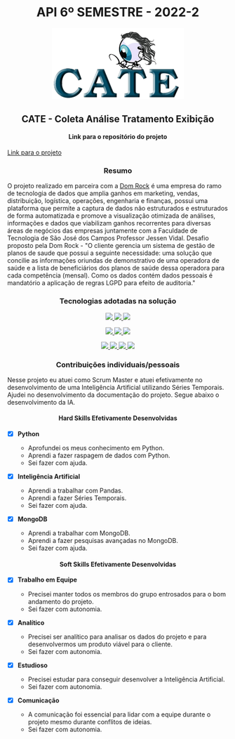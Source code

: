 <h1 align="center">API 6º SEMESTRE - 2022-2</h1>

<p align="center"> <img src="imagens/logofinal.png" alt="CATE - Coleta Análise Tratamento Exibição" class="center" width=300/> </p>

<h2 align="center">
CATE - Coleta Análise Tratamento Exibição
</h2>

<h4 align="center">
Link para o repositório do projeto
</h4>

[Link para o projeto](https://github.com/API-6-SEMESTRE/Documentacao)

<h3 align="center">
Resumo
</h3>

O projeto realizado em parceira com a [Dom Rock](https://www.domrock.net/) é uma empresa do ramo de tecnologia de dados que amplia ganhos em marketing, vendas, distribuição, logística, operações, engenharia e finanças, possui uma plataforma que permite a captura de dados não estruturados e estruturados de forma automatizada e promove a visualização otimizada de análises, informações e dados que viabilizam ganhos recorrentes para diversas áreas de negócios das empresas juntamente com a Faculdade de Tecnologia de São José dos Campos Professor Jessen Vidal. Desafio proposto pela Dom Rock - "O cliente gerencia um sistema de gestão de planos de saude que possui a seguinte necessidade: uma solução que concilie as informações oriundas de demonstrativo de uma operadora de saúde e a lista de beneficiários dos planos de saúde dessa operadora para cada competência (mensal). Como os dados contém dados pessoais é mandatório a aplicação de regras LGPD para efeito de auditoria."

<h3 align="center">Tecnologias adotadas na solução</h3>

<p align="center">
 <a href="https://www.mongodb.com/">
  <img src="https://img.shields.io/static/v1?label=MongoDB&message=Banco de Dados NoSQL&color=47A248&style=for-the-badge&logo=mongodb"/>
 </a>
 <a href="https://www.mysql.com/">
  <img src="https://img.shields.io/static/v1?label=MySQL&message=Banco de Dados Relacional&color=4479A1&style=for-the-badge&logo=mysql"/>
 </a>
 <a href="https://powerbi.microsoft.com/pt-br/">
  <img src="https://img.shields.io/static/v1?label=Power BI&message=Relatórios&color=F2C811&style=for-the-badge&logo=Power BI"/>
 </a>
</p>
<p align="center">
  <a href="https://www.python.org/">
  <img src="https://img.shields.io/static/v1?label=Python&message=Análise de Dados&color=3776AB&style=for-the-badge&logo=Python"/>
</a>
<a href="https://pandas.pydata.org/">
  <img src="https://img.shields.io/static/v1?label=Pandas&message=Análise de Dados&color=150458&style=for-the-badge&logo=pandas"/>
</a>
<a href="https://pypi.org/project/pip/">
  <img src="https://img.shields.io/static/v1?label=PIP&message=Análise de Dados&color=3775A9&style=for-the-badge&logo=PyPI"/>
</a>
</p>
<p align="center">
  <a href="https://git-scm.com/">
  <img src="https://img.shields.io/static/v1?label=Git&message=DevOps&color=F05032&style=for-the-badge&logo=Git"/>
</a>
  <a href="https://github.com/">
  <img src="https://img.shields.io/static/v1?label=GitHub&message=DevOps&color=181717&style=for-the-badge&logo=GitHub"/>
</a>
<a href="https://www.atlassian.com/br/software/jira">
  <img src="https://img.shields.io/static/v1?label=Jira&message=Processo&color=0052CC&style=for-the-badge&logo=Jira Software"/>
 </a>
 <a href="https://www.microsoft.com/pt-br/microsoft-teams/log-in">
  <img src="https://img.shields.io/static/v1?label=Microsoft Teams&message=Processo&color=6264A7&style=for-the-badge&logo=Microsoft Teams"/>
 </a>
</p>

<h3 align="center">Contribuições individuais/pessoais</h3>

Nesse projeto eu atuei como Scrum Master e atuei efetivamente no desenvolvimento de uma Inteligência Artificial utilizando Séries Temporais. Ajudei no desenvolvimento da documentação do projeto. Segue abaixo o desenvolvimento da IA.

<h4 align="center">Hard Skills Efetivamente Desenvolvidas</h4>

- [x] <b>Python</b>
    - Aprofundei os meus conhecimento em Python.
    - Aprendi a fazer raspagem de dados com Python.
    - Sei fazer com ajuda.

- [x] <b>Inteligência Artificial</b>
    - Aprendi a trabalhar com Pandas.
    - Aprendi a fazer Séries Temporais.
    - Sei fazer com ajuda.

- [x] <b>MongoDB</b>
    - Aprendi a trabalhar com MongoDB.
    - Aprendi a fazer pesquisas avançadas no MongoDB.
    - Sei fazer com ajuda.

<h4 align="center">Soft Skills Efetivamente Desenvolvidas</h4>

- [x] <b>Trabalho em Equipe</b>
    - Precisei manter todos os membros do grupo entrosados para o bom andamento do projeto.
    - Sei fazer com autonomia.

- [x] <b>Analítico</b>
    - Precisei ser analítico para analisar os dados do projeto e para desenvolvermos um produto viável para o cliente.
    - Sei fazer com autonomia.

- [x] <b>Estudioso</b>
    - Precisei estudar para conseguir desenvolver a Inteligência Artificial.
    - Sei fazer com autonomia.

- [x] <b>Comunicação</b>
    - A comunicação foi essencial para lidar com a equipe durante o projeto mesmo durante conflitos de ideias.
    - Sei fazer com autonomia.
